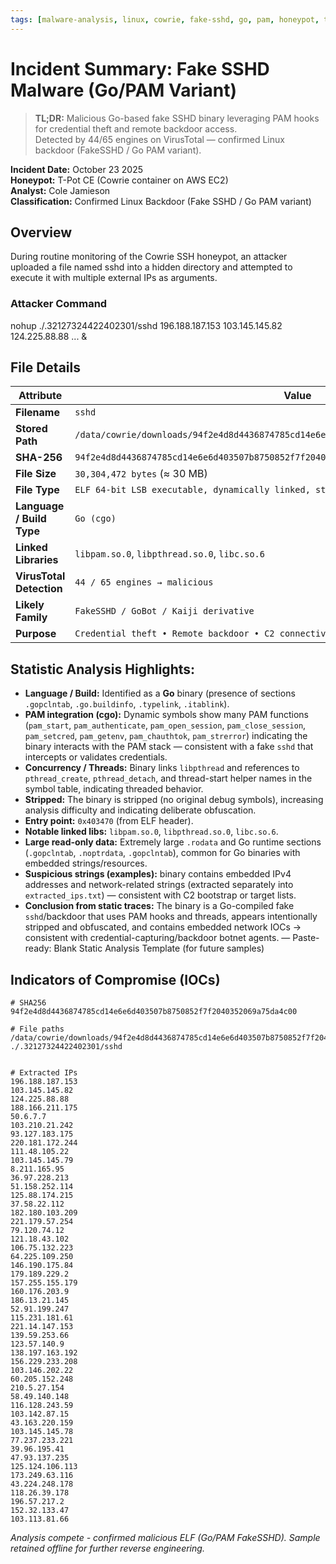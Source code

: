 ```yaml
---
tags: [malware-analysis, linux, cowrie, fake-sshd, go, pam, honeypot, tpot]
---
```


# Incident Summary: Fake SSHD Malware (Go/PAM Variant)

> **TL;DR:** Malicious Go-based fake SSHD binary leveraging PAM hooks for credential theft and remote backdoor access.  
> Detected by 44/65 engines on VirusTotal — confirmed Linux backdoor (FakeSSHD / Go PAM variant).

**Incident Date:** October 23 2025 <br>
**Honeypot:** T-Pot CE (Cowrie container on AWS EC2) <br>
**Analyst:** Cole Jamieson <br>
**Classification:** Confirmed Linux Backdoor (Fake SSHD / Go PAM variant)

## Overview
During routine monitoring of the Cowrie SSH honeypot, an attacker uploaded a file named sshd into a hidden directory and attempted to execute it with multiple external IPs as arguments.

### Attacker Command
nohup ./.32127324422402301/sshd 196.188.187.153 103.145.145.82 124.225.88.88 ... &

## File Details
| Attribute | Value |
|-----------|-------|
| **Filename** | `sshd` |
| **Stored Path** | `/data/cowrie/downloads/94f2e4d8d4436874785cd14e6e6d403507b8750852f7f2040352069a75da4c00` |
| **SHA-256** | `94f2e4d8d4436874785cd14e6e6d403507b8750852f7f2040352069a75da4c00` |
| **File Size** | `30,304,472 bytes` (≈ 30 MB) |
| **File Type** | `ELF 64-bit LSB executable, dynamically linked, stripped` |
| **Language / Build Type** | `Go (cgo)` |
| **Linked Libraries** | `libpam.so.0`, `libpthread.so.0`, `libc.so.6` |
| **VirusTotal Detection** | `44 / 65 engines → malicious` |
| **Likely Family** | `FakeSSHD / GoBot / Kaiji derivative` |
| **Purpose** | `Credential theft • Remote backdoor • C2 connectivity` |

## Statistic Analysis Highlights:
- **Language / Build:** Identified as a **Go** binary (presence of sections `.gopclntab`, `.go.buildinfo`, `.typelink`, `.itablink`).
- **PAM integration (cgo):** Dynamic symbols show many PAM functions (`pam_start`, `pam_authenticate`, `pam_open_session`, `pam_close_session`, `pam_setcred`, `pam_getenv`, `pam_chauthtok`, `pam_strerror`) indicating the binary interacts with the PAM stack — consistent with a fake `sshd` that intercepts or validates credentials.
- **Concurrency / Threads:** Binary links `libpthread` and references to `pthread_create`, `pthread_detach`, and thread-start helper names in the symbol table, indicating threaded behavior.
- **Stripped:** The binary is stripped (no original debug symbols), increasing analysis difficulty and indicating deliberate obfuscation.
- **Entry point:** `0x403470` (from ELF header).
- **Notable linked libs:** `libpam.so.0`, `libpthread.so.0`, `libc.so.6`.
- **Large read-only data:** Extremely large `.rodata` and Go runtime sections (`.gopclntab`, `.noptrdata`, `.gopclntab`), common for Go binaries with embedded strings/resources.
- **Suspicious strings (examples):** binary contains embedded IPv4 addresses and network-related strings (extracted separately into `extracted_ips.txt`) — consistent with C2 bootstrap or target lists.
- **Conclusion from static traces:** The binary is a Go-compiled fake `sshd`/backdoor that uses PAM hooks and threads, appears intentionally stripped and obfuscated, and contains embedded network IOCs → consistent with credential-capturing/backdoor botnet agents.
— Paste-ready: Blank Static Analysis Template (for future samples)

## Indicators of Compromise (IOCs)
```
# SHA256
94f2e4d8d4436874785cd14e6e6d403507b8750852f7f2040352069a75da4c00

# File paths
/data/cowrie/downloads/94f2e4d8d4436874785cd14e6e6d403507b8750852f7f2040352069a75da4c00
./.32127324422402301/sshd


# Extracted IPs
196.188.187.153
103.145.145.82
124.225.88.88
188.166.211.175
50.6.7.7
103.210.21.242
93.127.183.175
220.181.172.244
111.48.105.22
103.145.145.79
8.211.165.95
36.97.228.213
51.158.252.114
125.88.174.215
37.58.22.112
182.180.103.209
221.179.57.254
79.120.74.12
121.18.43.102
106.75.132.223
64.225.109.250
146.190.175.84
179.189.229.2
157.255.155.179
160.176.203.9
186.13.21.145
52.91.199.247
115.231.181.61
221.14.147.153
139.59.253.66
123.57.140.9
138.197.163.192
156.229.233.208
103.146.202.22
60.205.152.248
210.5.27.154
58.49.140.148
116.128.243.59
103.142.87.15
43.163.220.159
103.145.145.78
77.237.233.221
39.96.195.41
47.93.137.235
125.124.106.113
173.249.63.116
43.224.248.178
118.26.39.178
196.57.217.2
152.32.133.47
103.113.81.66
```
*Analysis compete - confirmed malicious ELF (Go/PAM FakeSSHD). Sample retained offline for further reverse engineering.*
